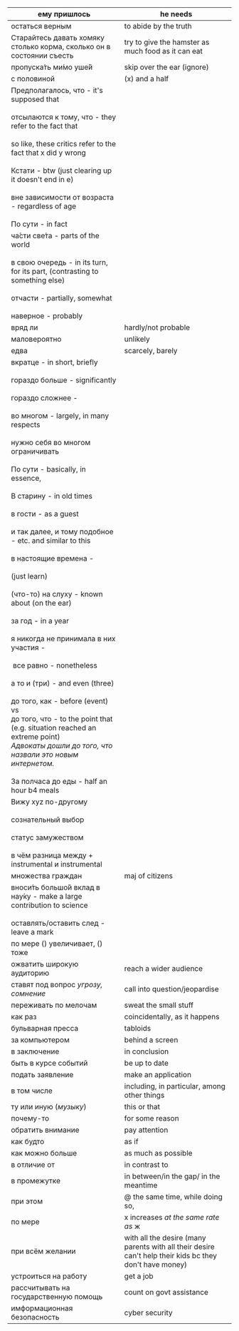 
| ему пришлось                                                                                                                                                                                                                                                                                                                                                                                                                                                                                                                                                                                                                                                                                                                                                                                                                                     | he needs                                                                                                |
| ------------------------------------------------------------------------------------------------------------------------------------------------------------------------------------------------------------------------------------------------------------------------------------------------------------------------------------------------------------------------------------------------------------------------------------------------------------------------------------------------------------------------------------------------------------------------------------------------------------------------------------------------------------------------------------------------------------------------------------------------------------------------------------------------------------------------------------------------ | ------------------------------------------------------------------------------------------------------- |
| остаться верным                                                                                                                                                                                                                                                                                                                                                                                                                                                                                                                                                                                                                                                                                                                                                                                                                                  | to abide by the truth                                                                                   |
| Старайтесь давать хомяку столько корма, сколько он в состоянии съесть                                                                                                                                                                                                                                                                                                                                                                                                                                                                                                                                                                                                                                                                                                                                                                            | try to give the hamster as much food as it can eat                                                      |
| пропуска́ть ми́мо уше́й                                                                                                                                                                                                                                                                                                                                                                                                                                                                                                                                                                                                                                                                                                                                                                                                                          | skip over the ear (ignore)                                                                              |
| с половиной                                                                                                                                                                                                                                                                                                                                                                                                                                                                                                                                                                                                                                                                                                                                                                                                                                      | (x) and a half                                                                                          |
| Предполагалось, что - it's supposed that<br><br>отсылаются к тому, что - they refer to the fact that<br><br>so like, these critics refer to the fact that x did y wrong<br><br>Кстати - btw (just clearing up it doesn't end in e)<br><br>вне зависимости от возраста - regardless of age<br><br>По сути - in fact                                                                                                                                                                                                                                                                                                                                                                                                                                                                                                                               |                                                                                                         |
| ча́сти све́та - parts of the world<br><br>в свою очередь - in its turn, for its part, (contrasting to something else)<br><br>отчасти - partially, somewhat<br><br>наверное - probably                                                                                                                                                                                                                                                                                                                                                                                                                                                                                                                                                                                                                                                            |                                                                                                         |
| вряд ли                                                                                                                                                                                                                                                                                                                                                                                                                                                                                                                                                                                                                                                                                                                                                                                                                                          | hardly/not probable                                                                                     |
| маловероятно                                                                                                                                                                                                                                                                                                                                                                                                                                                                                                                                                                                                                                                                                                                                                                                                                                     | unlikely                                                                                                |
| едва                                                                                                                                                                                                                                                                                                                                                                                                                                                                                                                                                                                                                                                                                                                                                                                                                                             | scarcely, barely                                                                                        |
| вкратце - in short, briefly<br><br>гораздо больше - significantly<br><br>гораздо сложнее -<br><br>во многом - largely, in many respects<br><br>нужно себя во многом ограничивать<br><br>По сути - basically, in essence,<br><br>В старину - in old times<br><br>в гости - as a guest<br><br>и так далее, и тому подобное - etc. and similar to this<br><br>в настоящие времена -<br><br>(just learn)<br><br>(что-то) на слуху - known about (on the ear)<br><br>за год - in a year<br><br>я никогда не принимала в них участия -<br><br> все равно - nonetheless<br><br>а то и (три) - and even (three)<br><br>до того, как - before (event)<br>vs<br>до того, что - to the point that (e.g. situation reached an extreme point)<br>*Адвокаты дошли до того, что назвали это новым интернетом.*<br><br>За полчаса до еды - half an hour b4 meals |                                                                                                         |
| Вижу xyz по-другому<br><br>сознательный выбор<br><br>статус замужеством<br><br>в чём разница между + instrumental и instrumental                                                                                                                                                                                                                                                                                                                                                                                                                                                                                                                                                                                                                                                                                                                 |                                                                                                         |
| множества граждан                                                                                                                                                                                                                                                                                                                                                                                                                                                                                                                                                                                                                                                                                                                                                                                                                                | maj of citizens                                                                                         |
| вноси́ть большо́й вклад в нау́ку - make a large contribution to science<br><br>оставлять/оставить след - leave a mark                                                                                                                                                                                                                                                                                                                                                                                                                                                                                                                                                                                                                                                                                                                            |                                                                                                         |
| по мере () увеличивает, () тоже                                                                                                                                                                                                                                                                                                                                                                                                                                                                                                                                                                                                                                                                                                                                                                                                                  |                                                                                                         |
| ожватить широкую аудиторию                                                                                                                                                                                                                                                                                                                                                                                                                                                                                                                                                                                                                                                                                                                                                                                                                       | reach a wider audience                                                                                  |
| ставят под вопрос *угрозу, сомнение*                                                                                                                                                                                                                                                                                                                                                                                                                                                                                                                                                                                                                                                                                                                                                                                                             | call into question/jeopardise                                                                           |
| переживать по мелочам                                                                                                                                                                                                                                                                                                                                                                                                                                                                                                                                                                                                                                                                                                                                                                                                                            | sweat the small stuff                                                                                   |
| как раз                                                                                                                                                                                                                                                                                                                                                                                                                                                                                                                                                                                                                                                                                                                                                                                                                                          | coincidentally, as it happens                                                                           |
| бульварная пресса                                                                                                                                                                                                                                                                                                                                                                                                                                                                                                                                                                                                                                                                                                                                                                                                                                | tabloids                                                                                                |
| за компьютером                                                                                                                                                                                                                                                                                                                                                                                                                                                                                                                                                                                                                                                                                                                                                                                                                                   | behind a screen                                                                                         |
| в заключение                                                                                                                                                                                                                                                                                                                                                                                                                                                                                                                                                                                                                                                                                                                                                                                                                                     | in conclusion                                                                                           |
| быть в курсе событий                                                                                                                                                                                                                                                                                                                                                                                                                                                                                                                                                                                                                                                                                                                                                                                                                             | be up to date                                                                                           |
| подать заявление                                                                                                                                                                                                                                                                                                                                                                                                                                                                                                                                                                                                                                                                                                                                                                                                                                 | make an application                                                                                     |
| в том числе                                                                                                                                                                                                                                                                                                                                                                                                                                                                                                                                                                                                                                                                                                                                                                                                                                      | including, in particular, among other things                                                            |
| ту или иную (*музыку*)                                                                                                                                                                                                                                                                                                                                                                                                                                                                                                                                                                                                                                                                                                                                                                                                                           | this or that                                                                                            |
| почему-то                                                                                                                                                                                                                                                                                                                                                                                                                                                                                                                                                                                                                                                                                                                                                                                                                                        | for some reason                                                                                         |
| обратить внимание                                                                                                                                                                                                                                                                                                                                                                                                                                                                                                                                                                                                                                                                                                                                                                                                                                | pay attention                                                                                           |
| как будто                                                                                                                                                                                                                                                                                                                                                                                                                                                                                                                                                                                                                                                                                                                                                                                                                                        | as if                                                                                                   |
| как можно больше                                                                                                                                                                                                                                                                                                                                                                                                                                                                                                                                                                                                                                                                                                                                                                                                                                 | as much as possible                                                                                     |
| в отличие от                                                                                                                                                                                                                                                                                                                                                                                                                                                                                                                                                                                                                                                                                                                                                                                                                                     | in contrast to                                                                                          |
| в промежутке                                                                                                                                                                                                                                                                                                                                                                                                                                                                                                                                                                                                                                                                                                                                                                                                                                     | in between/in the gap/ in the meantime                                                                  |
| при этом                                                                                                                                                                                                                                                                                                                                                                                                                                                                                                                                                                                                                                                                                                                                                                                                                                         | @ the same time, while doing so,                                                                        |
| по мере                                                                                                                                                                                                                                                                                                                                                                                                                                                                                                                                                                                                                                                                                                                                                                                                                                          | x increases *at the same rate as* ж                                                                     |
| при всём желании                                                                                                                                                                                                                                                                                                                                                                                                                                                                                                                                                                                                                                                                                                                                                                                                                                 | with all the desire (many parents with all their desire can't help their kids bc they don't have money) |
| устроиться на работу                                                                                                                                                                                                                                                                                                                                                                                                                                                                                                                                                                                                                                                                                                                                                                                                                             | get a job                                                                                               |
| рассчитывать на государственную помощь                                                                                                                                                                                                                                                                                                                                                                                                                                                                                                                                                                                                                                                                                                                                                                                                           | count on govt assistance                                                                                |
| имформационная безопасность                                                                                                                                                                                                                                                                                                                                                                                                                                                                                                                                                                                                                                                                                                                                                                                                                      | cyber security                                                                                          |
